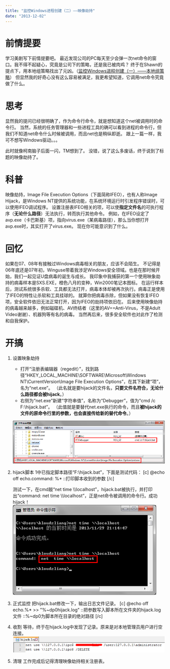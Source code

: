 ```yaml
---
title: "监控Windows进程创建（二）——映像劫持"
date: "2013-12-02"
---
```


# 前情提要

学习美剧写下前情提要吧。 最近发现公司的PC每天至少会弹一次net命令的窗口。我不得不起疑心，究竟是公司下的策略，还是我已被肉鸡？ 终于在Shawn的提点下，用本地组策略找出了元凶。（[监控Windows进程创建（一）——本地组策略](/2013/12/02/monitoring-the-process-of-creating-in-windows-by-using-gpedit/)） 但显然我的好奇心没有这么容易被满足，我更希望知道，它调用net命令究竟做了什么。

# 思考

显然我的提问已经很明确了，作为命令行命令，就是想知道这个net被调用时的命令行。 当然，系统的任务管理器和一些进程工具的确可以看到进程的命令行，但我们不知道net命令什么时候被调用，而且net也是稍纵即逝。 跟上一篇一样，我可不想写Windows驱动。。。

此时就像柯南脑子后面一闪，TM想到了。 没错，说了这么多废话，终于说到了标题的映像劫持了。

# 科普

映像劫持，Image File Execution Options（下面简称IFEO），也有人称Image Hijack，是Windows NT提供的系统功能，在系统环境运行时引发程序错误时，可以使用IFEO调试程序。 设置注册表IFEO相关的项，可以使**指定文件名**的可执行程序（**无论什么路径**）无法执行，转而执行其他命令。 例如，在IFEO设定了avp.exe（卡巴斯基）项，指向virus.exe（某病毒路径），那么当你想打开avp.exe时，其实打开了virus.exe。 现在你可能意识到了什么。

# 回忆

如果在07、08年有接触过Windows病毒相关的朋友，应该不会陌生。 不记得是06年底还是07年初，Winguse带着我涉足Windows安全领域。也是在那时候开始，我们一起见证U盘病毒的诞生与成长。 我印象中我捕获的第一个使用映象劫持的病毒样本是SXS.EXE，橙色八月的变种，Win2000笔记本图标。 在运行样本后，测试系统很多杀软、工具都无法打开，病毒本体却被再次执行。病毒正是使用了IFEO的特性让杀软和工具挂球的。 就算你把病毒杀除，但如果没有恢复IFEO项，安全软件依旧无法正常打开，因为IFEO的劫持项依旧在。 后来使用映像劫持的病毒越来越多，例如磁碟机、AV终结者（这里的AV==Anti-Virus，不是Adult Video谢谢）、机器狗等有名的病毒。 当然再后来，很多安全软件也对此作了检测和自我保护。

# 开搞

1. 设置映象劫持
    
    - 打开“注册表编辑器（regedit）”，找到路径“HKEY\_LOCAL\_MACHINE\\SOFTWARE\\Microsoft\\Windows NT\\CurrentVersion\\Image File Execution Options”，在其下新建“项”，名为“net.exe”。 （此名就是要hijack的文件名，**只要文件名符合，无论什么路径都会被hijack**。）
    - 右侧为“net.exe”新建“字符串值”，名称为“Debugger”，值为“cmd /c F:\\hijack.bat”。 （此值就是要替代net.exe执行的命令，而且**被hijack的文件的原命令行里的参数，也会直接传给新的替代命令**。）
    
    ![](images/02b.01.png)
2. hijack脚本 1中已指定脚本路径“F:\\hijack.bat”，下面是测试代码： \[c\] @echo off echo.command: %\* ::打印脚本收到的参数 \[/c\]
    
    测试一下，在cmd敲“net time \\\\localhost”，hijack.bat被执行，并打印出“command: net time \\\\localhost”，正是net命令被调用的命令行。成功hijack！ ![](images/02b.02.png)
3. 正式监控 把hijack.bat修改一下，输出日志文件记录。 \[c\] @echo off echo.%\* >> "%~dp0hijack.log" ::把参数写入脚本所在文件夹的hijack.log文件 ::%~dp0为脚本所在目录的绝对路径 \[/c\]
4. 收割 等待，终于在hijack.log中发现了记录。原来是对本地管理员用户进行空连接。 ![](images/02b.03.png)
5. 清理 工作完成后记得清理映像劫持相关注册表。
